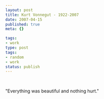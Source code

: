 ```yaml
---
layout: post
title: Kurt Vonnegut - 1922-2007
date: 2007-04-15
published: true
meta: {}

tags:
- work
type: post
tags:
- random
- work
status: publish
---
```







 



"Everything was beautiful and nothing hurt."

